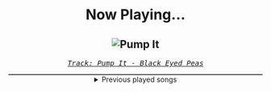 <div align="center"> 
<h1>Now Playing...</h1>

![Pump It](https://i.scdn.co/image/ab67616d00001e02c6710b4a52539506c30e5354)
--
_<samp><a href="https://open.spotify.com/track/2ygMBIctKIAfbEBcT9065L">Track: Pump It - Black Eyed Peas</a></samp>_

<div style="border: 1px #4B5054 solid"></div>
<details>
  <summary>
    Previous played songs
  </summary>
  <table>
    <thead>
      <tr>
        <th>
          Artist
        </th>
        <th>
          Song
        </th>
        <th>
          Link
        </th>
      </tr>
    </thead>
    <tbody>
      <tr><td>Black Eyed Peas</td><td>Pump It</td><td><a href="https://open.spotify.com/track/2ygMBIctKIAfbEBcT9065L">https://open.spotify.com/track/2ygMBIctKIAfbEBcT9065L</a></td></tr><tr><td>Teriyaki Boyz</td><td>Tokyo Drift (Fast & Furious) - From "The Fast And The Furious: Tokyo Drift" Soundtrack</td><td><a href="https://open.spotify.com/track/0upFohXrGxIIAjyaJmCkMU">https://open.spotify.com/track/0upFohXrGxIIAjyaJmCkMU</a></td></tr><tr><td>Grits</td><td>Ooh Ahh (My Life Be Like) [feat. Tobymac]</td><td><a href="https://open.spotify.com/track/1KBN9lYx9QkfUJC3NSXlhQ">https://open.spotify.com/track/1KBN9lYx9QkfUJC3NSXlhQ</a></td></tr><tr><td>Chamillionaire</td><td>Ridin'</td><td><a href="https://open.spotify.com/track/3kZoay4ANo86ehb6s4RwS9">https://open.spotify.com/track/3kZoay4ANo86ehb6s4RwS9</a></td></tr><tr><td>Kid Ink</td><td>Ride Out</td><td><a href="https://open.spotify.com/track/5geGLxg6YpZjE3ZQg7PQi2">https://open.spotify.com/track/5geGLxg6YpZjE3ZQg7PQi2</a></td></tr><tr><td>Wiz Khalifa</td><td>Go Hard or Go Home</td><td><a href="https://open.spotify.com/track/4IXiFMhtXEbSEG8UoAeTwD">https://open.spotify.com/track/4IXiFMhtXEbSEG8UoAeTwD</a></td></tr><tr><td>2 Chainz</td><td>We Own It (Fast & Furious)</td><td><a href="https://open.spotify.com/track/2OQJKTtrH482waGFmOfJni">https://open.spotify.com/track/2OQJKTtrH482waGFmOfJni</a></td></tr><tr><td>Brian Tyler</td><td>Mustang Nismo</td><td><a href="https://open.spotify.com/track/1KFg8BWCMwBRmDbEUdorty">https://open.spotify.com/track/1KFg8BWCMwBRmDbEUdorty</a></td></tr><tr><td>Joe Budden</td><td>Pump It Up</td><td><a href="https://open.spotify.com/track/7tDbbfzB1d52lWP8rq8zRZ">https://open.spotify.com/track/7tDbbfzB1d52lWP8rq8zRZ</a></td></tr><tr><td>Don Omar</td><td>Conteo</td><td><a href="https://open.spotify.com/track/1hAdFL0nX23YcYxjJ02yxs">https://open.spotify.com/track/1hAdFL0nX23YcYxjJ02yxs</a></td></tr><tr><td>Don Omar</td><td>Bandoleros</td><td><a href="https://open.spotify.com/track/4BxzNZpcm1j3JczZzGNe2k">https://open.spotify.com/track/4BxzNZpcm1j3JczZzGNe2k</a></td></tr><tr><td>Ludacris</td><td>Act A Fool</td><td><a href="https://open.spotify.com/track/2v8PIeqk77XDChWADBK0KG">https://open.spotify.com/track/2v8PIeqk77XDChWADBK0KG</a></td></tr><tr><td>Teriyaki Boyz</td><td>Tokyo Drift (Fast & Furious) - From "The Fast And The Furious: Tokyo Drift" Soundtrack</td><td><a href="https://open.spotify.com/track/0upFohXrGxIIAjyaJmCkMU">https://open.spotify.com/track/0upFohXrGxIIAjyaJmCkMU</a></td></tr><tr><td>Disturbed</td><td>Won't Back Down</td><td><a href="https://open.spotify.com/track/42NCnHb3aryOKUWScfVKPJ">https://open.spotify.com/track/42NCnHb3aryOKUWScfVKPJ</a></td></tr><tr><td>Amaranthe</td><td>PvP</td><td><a href="https://open.spotify.com/track/46HFTyFqLMzSye98Arqa98">https://open.spotify.com/track/46HFTyFqLMzSye98Arqa98</a></td></tr><tr><td>Pentakill</td><td>Predator</td><td><a href="https://open.spotify.com/track/5yGvW9W8yte5ChMcIAwb0m">https://open.spotify.com/track/5yGvW9W8yte5ChMcIAwb0m</a></td></tr><tr><td>Terror Universal</td><td>Spines</td><td><a href="https://open.spotify.com/track/4IzJ0l8WtYShfrugqVMKMj">https://open.spotify.com/track/4IzJ0l8WtYShfrugqVMKMj</a></td></tr><tr><td>Sabaton</td><td>Templars</td><td><a href="https://open.spotify.com/track/1OtLNenkGkCDsVLGCgMtpj">https://open.spotify.com/track/1OtLNenkGkCDsVLGCgMtpj</a></td></tr><tr><td>10 Years</td><td>The Optimist</td><td><a href="https://open.spotify.com/track/55ET0bFCVKpGJOXATqLe0x">https://open.spotify.com/track/55ET0bFCVKpGJOXATqLe0x</a></td></tr><tr><td>KILL KARL</td><td>I'M A METALHEAD, BITCH!</td><td><a href="https://open.spotify.com/track/38ENlrQMSdDpCBZq7T6xcH">https://open.spotify.com/track/38ENlrQMSdDpCBZq7T6xcH</a></td></tr>
    </tbody>
  </table>
</details>

</div>
